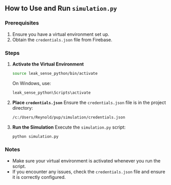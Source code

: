 ## How to Use and Run `simulation.py`

### Prerequisites
1. Ensure you have a virtual environment set up.
2. Obtain the `credentials.json` file from Firebase.

### Steps
1. **Activate the Virtual Environment**
    ```sh
    source leak_sense_python/bin/activate
    ```
    On Windows, use:
    ```sh
    leak_sense_python\Scripts\activate
    ```

2. **Place `credentials.json`**
    Ensure the `credentials.json` file is in the project directory:
    ```sh
    /c:/Users/Reynold/pup/simulation/credentials.json
    ```

3. **Run the Simulation**
    Execute the `simulation.py` script:
    ```sh
    python simulation.py
    ```

### Notes
- Make sure your virtual environment is activated whenever you run the script.
- If you encounter any issues, check the `credentials.json` file and ensure it is correctly configured.
